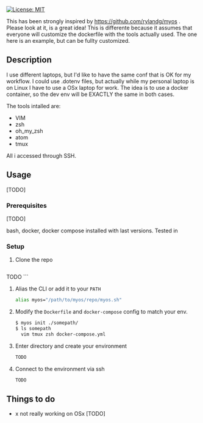 [![License: MIT](https://img.shields.io/badge/License-MIT-yellow.svg)](https://opensource.org/licenses/MIT)

This has been strongly inspired by https://github.com/rylandg/myos . Please look at it, is a great idea!
This is differente because it assumes that everyone will customize the dockerfile with the tools actually
used. The one here is an example, but can be fullty customized.


## Description

I use different laptops, but I'd like to have the same conf that is OK for my workflow.
I could use .dotenv files, but actually while my personal laptop is on Linux I have to use a OSx laptop for work.
The idea is to use a docker container, so the dev env will be EXACTLY the same in both cases.

The tools intalled are:
- VIM
- zsh
- oh_my_zsh
- atom
- tmux

All i accessed through SSH.

## Usage
  [TODO]

### Prerequisites
  [TODO]

bash, docker, docker compose installed with last versions.
Tested in

### Setup

1. Clone the repo

    ```bash
  TODO
    ```

1. Alias the CLI or add it to your `PATH`

    ```bash
    alias myos="/path/to/myos/repo/myos.sh"
    ```

1. Modify the `Dockerfile` and `docker-compose` config to match your env.

    ```bash
    $ myos init ./somepath/
    $ ls somepath
      vim tmux zsh docker-compose.yml
    ```

1. Enter directory and create your environment

    ```bash
    TODO
    ```

1. Connect to the environment via ssh

    ```bash
    TODO
    ```


## Things to do
- x not really working on OSx
  [TODO]
